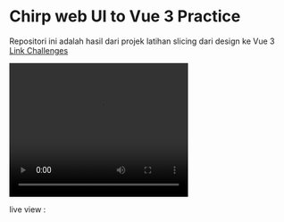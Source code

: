 # Chirp web UI to Vue 3 Practice

Repositori ini adalah hasil dari projek latihan slicing dari design ke Vue 3
[Link Challenges](https://www.codewell.cc/challenges/chirp-landing-page--60fc1e36a383e41090a3c71c)

<video width="320" height="240" controls>
  <source src="./public/clip.mp4" type="video/mp4">
</video>

live view : 
